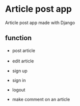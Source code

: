 Article post app
====

Article post app made with Django 

## function
* post article　　

* edit article　　

* sign up

* sign in

* logout

* make comment on an article
